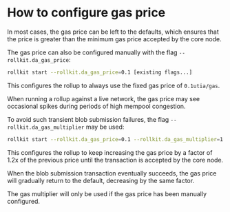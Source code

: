 # How to configure gas price

In most cases, the gas price can be left to the defaults, which ensures that
the price is greater than the minimum gas price accepted by the core node.

The gas price can also be configured manually with the flag
`--rollkit.da_gas_price`:

```bash
rollkit start --rollkit.da_gas_price=0.1 [existing flags...]
```

This configures the rollup to always use the fixed gas price of `0.1utia/gas`.

When running a rollup against a live network, the gas price may see
occasional spikes during periods of high mempool congestion.

To avoid such transient blob submission failures, the flag
`--rollkit.da_gas_multiplier` may be used:

```bash
rollkit start --rollkit.da_gas_price=0.1 --rollkit.da_gas_multiplier=1.2 [...]
```

This configures the rollup to keep increasing the gas price by a factor of 1.2x
of the previous price until the transaction is accepted by the core node.

When the blob submission transaction eventually succeeds, the gas price will
gradually return to the default, decreasing by the same factor.

The gas multiplier will only be used if the gas price has been manually
configured.
